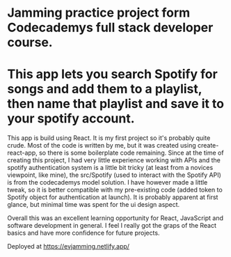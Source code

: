 # Jamming practice project form Codecademys full stack developer course.
# This app lets you search Spotify for songs and add them to a playlist, then name that playlist and save it to your spotify account.

This app is build using React. It is my first project so it's probably quite crude. Most of the code is written by me, but it was created using create-react-app,
so there is some boilerplate code remaining. Since at the time of creating this project, I had very little experience working with APIs and the spotify authentication system
is a little bit tricky (at least from a novices viewpoint, like mine), the src/Spotify (used to interact with the Spotify API) is from the codecademys model solution. I have
however made a little tweak, so it is better compatible with my pre-existing code (added token to Spotify object for authentication at launch). It is probably apparent at first glance, 
but minimal time was spent for the ui design aspect.

Overall this was an excellent learning opportunity for React, JavaScript and software development in general. I feel I really got the graps of the React basics and have more confidence
for future projects.

Deployed at https://evjamming.netlify.app/